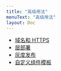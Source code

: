 ```yaml
---
title: "高级用法"
menuText: "高级用法"
layout: Doc
---
```


- [域名和 HTTPS](./custom-domain)
- [层部署](./layer)
- [灰度发布](./grayscale)
- [自定义组件模板](./template)

<!-- - [函数热启动](./hot-start) -->

